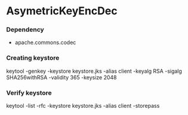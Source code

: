 # AsymetricKeyEncDec

### Dependency
 * apache.commons.codec

### Creating keystore
keytool -genkey -keystore keystore.jks -alias client -keyalg RSA -sigalg SHA256withRSA -validity 365 -keysize 2048

### Verify keystore
 keytool -list -rfc -keystore keystore.jks -alias client -storepass <password>
 

